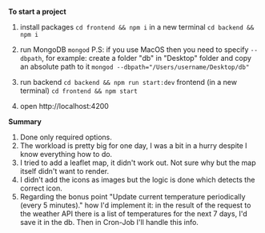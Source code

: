 **To start a project**
1. install packages 
``cd frontend && npm i``
in a new terminal
``cd backend && npm i``

2. run MongoDB
``mongod``
P.S: if you use MacOS then you need to specify ``--dbpath``, for example:
create a folder "db" in "Desktop" folder and copy an absolute path to it
``mongod --dbpath="/Users/username/Desktop/db"``

3. run
backend ``cd backend && npm run start:dev``
frontend (in a new terminal) ``cd frontend && npm start``

4. open http://localhost:4200

**Summary**
1. Done only required options.
2. The workload is pretty big for one day, I was a bit in a hurry despite I know everything how to do.
3. I tried to add a leaflet map, it didn't work out. Not sure why but the map itself didn't want to render.
4. I didn't add the icons as images but the logic is done which detects the correct icon.
5. Regarding the bonus point "Update current temperature periodically (every 5 minutes)." how I'd implement it:
in the result of the request to the weather API there is a list of temperatures for the next 7 days, I'd save it in the db. Then in Cron-Job I'll handle this info.

